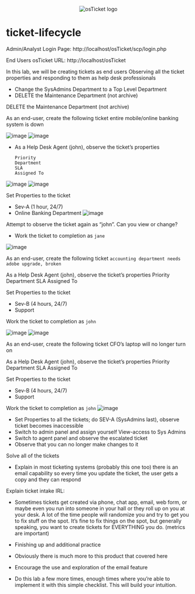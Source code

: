 <p align="center">
<img src="https://i.imgur.com/Clzj7Xs.png" alt="osTicket logo"/>
</p>

# ticket-lifecycle

Admin/Analyst Login Page:
http://localhost/osTicket/scp/login.php 

End Users osTicket URL:
http://localhost/osTicket 

In this lab, we will be creating tickets as end users
Observing all the ticket properties and responding to them as help desk professionals

  - Change the SysAdmins Department to a Top Level Department
  - DELETE the Maintenance Department (not archive)

DELETE the Maintenance Department (not archive)


As an end-user, create the following ticket
entire mobile/online banking system is down

![image](https://github.com/user-attachments/assets/6dc2e405-8bb3-45e8-a482-a6366cfe4ab5)
![image](https://github.com/user-attachments/assets/43566513-72a7-40c9-99bc-836171910557)



- As a Help Desk Agent (john), observe the ticket’s properties
  
	  Priority
	  Department
	  SLA
	  Assigned To
 
![image](https://github.com/user-attachments/assets/850f2953-ff4f-4681-a93d-0e5fa46881cb)
![image](https://github.com/user-attachments/assets/e87963a0-ea5c-4079-aac4-652819b3cf66)

Set Properties to the ticket
  - Sev-A (1 hour, 24/7)
  - Online Banking Department
![image](https://github.com/user-attachments/assets/5dc322cd-a9fa-4d24-8d9c-e8945f54e523)

Attempt to observe the ticket again as “john”. Can you view or change?

- Work the ticket to completion as `jane`

![image](https://github.com/user-attachments/assets/aa4c9a05-b3e4-4e80-ac84-2fc50984ef13)


As an end-user, create the following ticket
  `accounting department needs adobe upgrade, broken`

As a Help Desk Agent (john), observe the ticket’s properties
	  Priority
  	Department
	  SLA
	  Assigned To

Set Properties to the ticket
  - Sev-B (4 hours, 24/7)
  - Support

Work the ticket to completion as `john`

![image](https://github.com/user-attachments/assets/e6a8063c-e18f-4181-9e7b-61ebb9b46fdb)
![image](https://github.com/user-attachments/assets/99f0aacb-35a1-4620-9292-ce8cd98c2456)


As an end-user, create the following ticket
CFO’s laptop will no longer turn on

As a Help Desk Agent (john), observe the ticket’s properties
  	Priority
  	Department
	  SLA
	  Assigned To

Set Properties to the ticket
  - Sev-B (4 hours, 24/7)
  - Support

Work the ticket to completion as `john`
![image](https://github.com/user-attachments/assets/05b80122-4685-40e0-9b56-3e8e476204be)


- Set Properties to all the tickets; do SEV-A (SysAdmins last), observe ticket becomes inaccessible
- Switch to admin panel and assign yourself View-access to Sys Admins
- Switch to agent panel and observe the escalated ticket
- Observe that you can no longer make changes to it

Solve all of the tickets
- Explain in most ticketing systems (probably this one too) there is an email capability so every time you update the ticket, the user gets a copy and they can respond

Explain ticket intake IRL:
- Sometimes tickets get created via phone, chat app, email, web form, or maybe even you run into someone in your hall or they roll up on you at your desk.
A lot of the time people will randomize you and try to get you to fix stuff on the spot. It’s fine to fix things on the spot, but generally speaking, you want to create tickets for EVERYTHING you do. (metrics are important)

- Finishing up and additional practice
- Obviously there is much more to this product that covered here
- Encourage the use and exploration of the email feature
- Do this lab a few more times, enough times where you’re able to implement it with this simple checklist. This will build your intuition.

